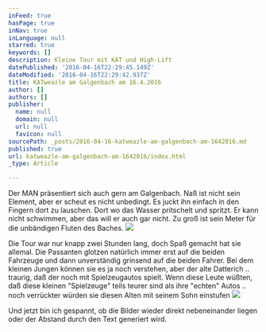 ```yaml
---
inFeed: true
hasPage: true
inNav: true
inLanguage: null
starred: true
keywords: []
description: Kleine Tour mit KAT und High-Lift
datePublished: '2016-04-16T22:29:45.149Z'
dateModified: '2016-04-16T22:29:42.937Z'
title: KATweazle am Galgenbach am 16.4.2016
author: []
authors: []
publisher:
  name: null
  domain: null
  url: null
  favicon: null
sourcePath: _posts/2016-04-16-katweazle-am-galgenbach-am-1642016.md
published: true
url: katweazle-am-galgenbach-am-1642016/index.html
_type: Article

---
```

Der MAN präsentiert sich auch gern am Galgenbach. Naß ist nicht sein Element, aber er scheut es nicht unbedingt. Es juckt ihn einfach in den Fingern dort zu lauschen. Dort wo das Wasser pritschelt und spritzt. Er kann nicht schwimmen, aber das will er auch gar nicht. Zu groß ist sein Meter für die unbändigen Fluten des Baches.
![](https://the-grid-user-content.s3-us-west-2.amazonaws.com/99a0910f-629e-44ed-820a-43ace7a70b77.jpg)

Die Tour war nur knapp zwei Stunden lang, doch Spaß gemacht hat sie allemal. Die Passanten glotzen natürlich immer erst auf die beiden Fahrzeuge und dann unverständig grinsend auf die beiden Fahrer. Bei dem kleinen Jungen können sie es ja noch verstehen, aber der alte Datterich .. traurig, daß der noch mit Spielzeugautos spielt. Wenn diese Leute wüßten, daß diese kleinen "Spielzeuge" teils teurer sind als ihre "echten" Autos .. noch verrückter würden sie diesen Alten mit seinem Sohn einstufen
![](https://the-grid-user-content.s3-us-west-2.amazonaws.com/da101ced-617a-4134-a662-b7d4c509ec76.jpg)

Und jetzt bin ich gespannt, ob die Bilder wieder direkt nebeneinander liegen oder der Abstand durch den Text generiert wird.
